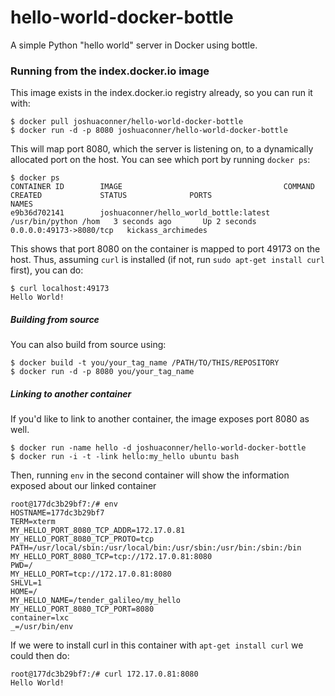 # hello-world-docker-bottle
A simple Python "hello world" server in Docker using bottle.

### Running from the index.docker.io image
This image exists in the index.docker.io registry already, so you can run it with:
```
$ docker pull joshuaconner/hello-world-docker-bottle
$ docker run -d -p 8080 joshuaconner/hello-world-docker-bottle
```
This will map port 8080, which the server is listening on, to a dynamically allocated port on the host. You can see which port by running `docker ps`:
```
$ docker ps
CONTAINER ID        IMAGE                                    COMMAND                CREATED             STATUS              PORTS                     NAMES
e9b36d702141        joshuaconner/hello_world_bottle:latest   /usr/bin/python /hom   3 seconds ago       Up 2 seconds        0.0.0.0:49173->8080/tcp   kickass_archimedes
```
This shows that port 8080 on the container is mapped to port 49173 on the host. Thus, assuming `curl` is installed (if not, run `sudo apt-get install curl` first), you can do:
```
$ curl localhost:49173
Hello World!
```

##### Building from source
You can also build from source using:
```
$ docker build -t you/your_tag_name /PATH/TO/THIS/REPOSITORY
$ docker run -d -p 8080 you/your_tag_name
```

##### Linking to another container
If you'd like to link to another container, the image exposes port 8080 as well.
```
$ docker run -name hello -d joshuaconner/hello-world-docker-bottle
$ docker run -i -t -link hello:my_hello ubuntu bash
```

Then, running `env` in the second container will show the information exposed about our linked container
```
root@177dc3b29bf7:/# env
HOSTNAME=177dc3b29bf7
TERM=xterm
MY_HELLO_PORT_8080_TCP_ADDR=172.17.0.81
MY_HELLO_PORT_8080_TCP_PROTO=tcp
PATH=/usr/local/sbin:/usr/local/bin:/usr/sbin:/usr/bin:/sbin:/bin
MY_HELLO_PORT_8080_TCP=tcp://172.17.0.81:8080
PWD=/
MY_HELLO_PORT=tcp://172.17.0.81:8080
SHLVL=1
HOME=/
MY_HELLO_NAME=/tender_galileo/my_hello
MY_HELLO_PORT_8080_TCP_PORT=8080
container=lxc
_=/usr/bin/env
```

If we were to install curl in this container with `apt-get install curl` we could then do:
```
root@177dc3b29bf7:/# curl 172.17.0.81:8080
Hello World!
```

